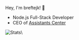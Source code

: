 Hey, I'm breftejk! 👋

- Node.js Full-Stack Developer
- CEO of [Assistants Center](https://github.com/Assistants-Center)

![Stats](https://github-readme-stats.vercel.app/api?username=breftejk&hide_title=true&hide_rank=true&show_icons=true&include_all_commits=true&count_private=true&locale=en)\
